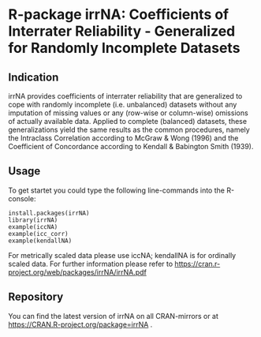 # R-package irrNA: Coefficients of Interrater Reliability - Generalized for Randomly Incomplete Datasets
## Indication
irrNA provides coefficients of interrater reliability that are generalized to cope with randomly incomplete (i.e. unbalanced) datasets without any imputation of missing values or any (row-wise or column-wise) omissions of actually available data. Applied to complete (balanced) datasets, these generalizations yield the same results as the common procedures, namely the Intraclass Correlation according to McGraw & Wong (1996) and the Coefficient of Concordance according to Kendall & Babington Smith (1939).

## Usage
To get startet you could type the following line-commands into the R-console:
```
install.packages(irrNA)
library(irrNA)
example(iccNA)
example(icc_corr)
example(kendallNA)
```
For metrically scaled data please use iccNA; kendallNA is for ordinally scaled data.
For further information please refer to https://cran.r-project.org/web/packages/irrNA/irrNA.pdf

## Repository
You can find the latest version of irrNA on all CRAN-mirrors or at https://CRAN.R-project.org/package=irrNA .